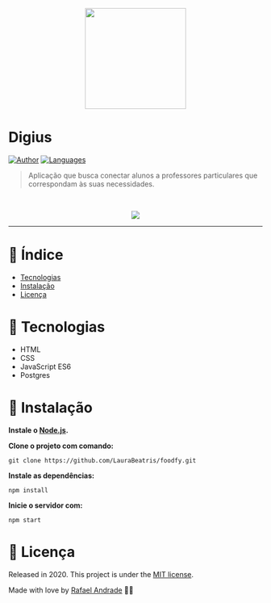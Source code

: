 <p align="center">
   <img src="https://i.imgur.com/zADDXHJ.png" width="200"/>
</p>

# Digius
[![Author](https://img.shields.io/badge/author-RafaelAndrade-D54F44?style=flat-square)](https://github.com/rafaelafpro) [![Languages](https://img.shields.io/github/languages/count/rafaelafpro/digius?color=%23D54F44&style=flat-square)](#)


> Aplicação que busca conectar alunos a professores particulares que correspondam às suas necessidades.

<br />
<p align="center"><img src="https://i.imgur.com/uoraaIh.gif?raw=true"/></p>

---

# :pushpin: Índice

* [Tecnologias](#rocket-tecnologias)
* [Instalação](#construction_worker-instalação)
* [Licença](#closed_book-licença)


# :rocket: Tecnologias

* HTML
*  CSS
* JavaScript ES6
* Postgres


# :construction_worker: Instalação

**Instale o [Node.js](https://nodejs.org/en/download/).**

**Clone o projeto com comando:**

```git clone https://github.com/LauraBeatris/foodfy.git```

**Instale as dependências:**

```npm install```

**Inicie o servidor com:**

```npm start```


# :closed_book: Licença

Released in 2020.
This project is under the [MIT license](https://github.com/LauraBeatris/foodfy/blob/master/LICENSE).

Made with love by [Rafael Andrade](https://github.com/rafaelafpro) 💜🚀
